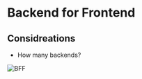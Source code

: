 # Backend for Frontend

## Considreations
* How many backends?

![BFF](bff.png "Backend for Frontend")
